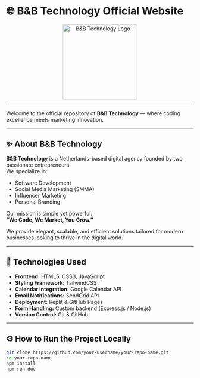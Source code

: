 # 🌐 B&B Technology Official Website

<p align="center">
  <img src="https://raw.githubusercontent.com/your-username/your-repo-name/main/Logo.jpg" alt="B&B Technology Logo" width="200"/>
</p>

---

Welcome to the official repository of **B&B Technology** — where coding excellence meets marketing innovation.

---

## ✨ About B&B Technology

**B&B Technology** is a Netherlands-based digital agency founded by two passionate entrepreneurs.  
We specialize in:

- Software Development  
- Social Media Marketing (SMMA)  
- Influencer Marketing  
- Personal Branding

Our mission is simple yet powerful:  
**“We Code, We Market, You Grow.”**

We provide elegant, scalable, and efficient solutions tailored for modern businesses looking to thrive in the digital world.

---

## 🚀 Technologies Used

- **Frontend:** HTML5, CSS3, JavaScript
- **Styling Framework:** TailwindCSS
- **Calendar Integration:** Google Calendar API
- **Email Notifications:** SendGrid API
- **Deployment:** Replit & GitHub Pages
- **Form Handling:** Custom backend (Express.js / Node.js)
- **Version Control:** Git & GitHub

---

## ⚙️ How to Run the Project Locally

```bash
git clone https://github.com/your-username/your-repo-name.git
cd your-repo-name
npm install
npm run dev
